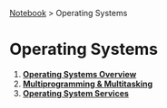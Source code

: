 <a href="../">Notebook</a> > Operating Systems

# Operating Systems



1. **<a href="./operating-systems-overview">Operating Systems Overview</a>**
1. **<a href="./multiprogramming-and-multitasking">Multiprogramming & Multitasking</a>**
1. **<a href="./operating-system-services">Operating System Services</a>**

